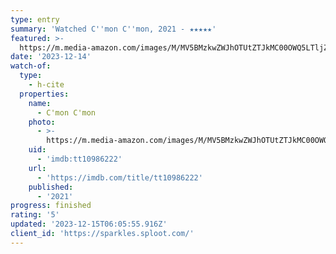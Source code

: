 ```yaml
---
type: entry
summary: 'Watched C''mon C''mon, 2021 - ★★★★★'
featured: >-
  https://m.media-amazon.com/images/M/MV5BMzkwZWJhOTUtZTJkMC00OWQ5LTljZDctYzgxNWFiYjEyZjZiXkEyXkFqcGdeQXVyMDA4NzMyOA@@._V1_SX300.jpg
date: '2023-12-14'
watch-of:
  type:
    - h-cite
  properties:
    name:
      - C'mon C'mon
    photo:
      - >-
        https://m.media-amazon.com/images/M/MV5BMzkwZWJhOTUtZTJkMC00OWQ5LTljZDctYzgxNWFiYjEyZjZiXkEyXkFqcGdeQXVyMDA4NzMyOA@@._V1_SX300.jpg
    uid:
      - 'imdb:tt10986222'
    url:
      - 'https://imdb.com/title/tt10986222'
    published:
      - '2021'
progress: finished
rating: '5'
updated: '2023-12-15T06:05:55.916Z'
client_id: 'https://sparkles.sploot.com/'
---
```


